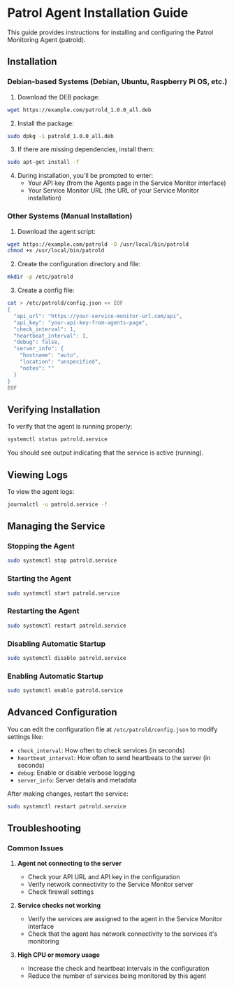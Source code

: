 # Patrol Agent Installation Guide

This guide provides instructions for installing and configuring the Patrol Monitoring Agent (patrold).

## Installation

### Debian-based Systems (Debian, Ubuntu, Raspberry Pi OS, etc.)

1. Download the DEB package:

```bash
wget https://example.com/patrold_1.0.0_all.deb
```

2. Install the package:

```bash
sudo dpkg -i patrold_1.0.0_all.deb
```

3. If there are missing dependencies, install them:

```bash
sudo apt-get install -f
```

4. During installation, you'll be prompted to enter:
   - Your API key (from the Agents page in the Service Monitor interface)
   - Your Service Monitor URL (the URL of your Service Monitor installation)

### Other Systems (Manual Installation)

1. Download the agent script:

```bash
wget https://example.com/patrold -O /usr/local/bin/patrold
chmod +x /usr/local/bin/patrold
```

2. Create the configuration directory and file:

```bash
mkdir -p /etc/patrold
```

3. Create a config file:

```bash
cat > /etc/patrold/config.json << EOF
{
  "api_url": "https://your-service-monitor-url.com/api",
  "api_key": "your-api-key-from-agents-page",
  "check_interval": 1,
  "heartbeat_interval": 1,
  "debug": false,
  "server_info": {
    "hostname": "auto",
    "location": "unspecified",
    "notes": ""
  }
}
EOF
```

## Verifying Installation

To verify that the agent is running properly:

```bash
systemctl status patrold.service
```

You should see output indicating that the service is active (running).

## Viewing Logs

To view the agent logs:

```bash
journalctl -u patrold.service -f
```

## Managing the Service

### Stopping the Agent

```bash
sudo systemctl stop patrold.service
```

### Starting the Agent

```bash
sudo systemctl start patrold.service
```

### Restarting the Agent

```bash
sudo systemctl restart patrold.service
```

### Disabling Automatic Startup

```bash
sudo systemctl disable patrold.service
```

### Enabling Automatic Startup

```bash
sudo systemctl enable patrold.service
```

## Advanced Configuration

You can edit the configuration file at `/etc/patrold/config.json` to modify settings like:

- `check_interval`: How often to check services (in seconds)
- `heartbeat_interval`: How often to send heartbeats to the server (in seconds)
- `debug`: Enable or disable verbose logging
- `server_info`: Server details and metadata

After making changes, restart the service:

```bash
sudo systemctl restart patrold.service
```

## Troubleshooting

### Common Issues

1. **Agent not connecting to the server**
   - Check your API URL and API key in the configuration
   - Verify network connectivity to the Service Monitor server
   - Check firewall settings

2. **Service checks not working**
   - Verify the services are assigned to the agent in the Service Monitor interface
   - Check that the agent has network connectivity to the services it's monitoring

3. **High CPU or memory usage**
   - Increase the check and heartbeat intervals in the configuration
   - Reduce the number of services being monitored by this agent